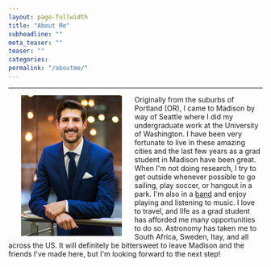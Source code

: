 ```yaml
---
layout: page-fullwidth
title: "About Me"
subheadline: ""
meta_teaser: ""
teaser: ""
categories:
permalink: "/aboutme/"
---
```

<!--more-->
<hr>
<img src="/local_files/aboutme.png" width="200" ALIGN="left" HSPACE="25" /> Originally from the suburbs of Portland (OR), I came to Madison by way of Seattle where I did my undergraduate work at the University of Washington.  I have been very fortunate to live in these amazing cities and the last few years as a grad student in Madison have been great.  When I'm not doing research, I try to get outside whenever possible to go sailing, play soccer, or hangout in a park.  I'm also in a <a href='http://www.thebegowatts.com/' target="blank">band</a> and enjoy playing and listening to music.  I love to travel, and life as a grad student has afforded me many opportunities to do so.  Astronomy has taken me to South Africa, Sweden, Itay, and all across the US.  It will definitely be bittersweet to leave Madison and the friends I've made here, but I'm looking forward to the next step!
